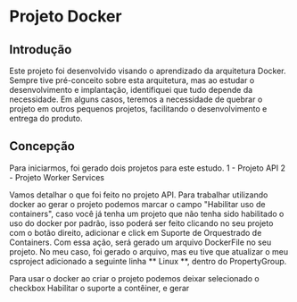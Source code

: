# Projeto Docker

## Introdução

Este projeto foi desenvolvido visando o aprendizado da arquitetura Docker. Sempre tive pré-conceito sobre esta arquitetura, mas ao estudar o desenvolvimento e implantação, identifiquei que tudo depende da necessidade. Em alguns casos, teremos a necessidade de quebrar o projeto em outros pequenos projetos, facilitando o desenvolvimento e entrega do produto. 

## Concepção

Para iniciarmos, foi gerado dois projetos para este estudo.
1 - Projeto API
2 - Projeto Worker Services

Vamos detalhar o que foi feito no projeto API. 
Para trabalhar utilizando docker ao gerar o projeto podemos marcar o campo "Habilitar uso de containers", caso você já tenha um projeto que não tenha sido habilitado o uso do docker por padrão, isso poderá ser feito clicando no seu projeto com o botão direito, adicionar e click em Suporte de Orquestrado de Containers. Com essa ação, será gerado um arquivo DockerFile no seu projeto. No meu caso, foi gerado o arquivo, mas eu tive que atualizar o meu csproject adicionado a seguinte linha ** <DockerDefaultTargetOS>Linux</DockerDefaultTargetOS> **, dentro do PropertyGroup. 

Para usar o docker ao criar o projeto podemos deixar selecionado o checkbox Habilitar o suporte a contêiner, e gerar
